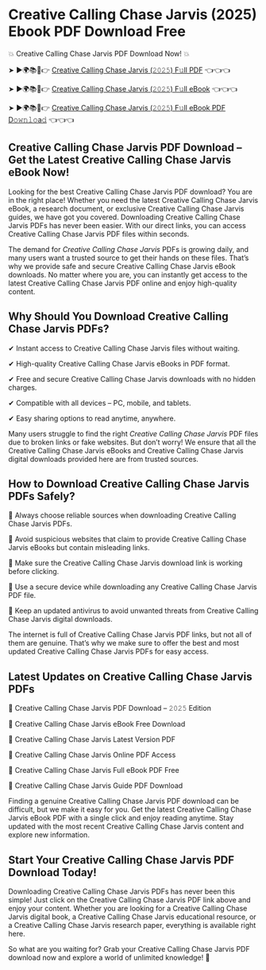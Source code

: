 # Creative Calling Chase Jarvis (2025) Ebook PDF Download Free

💥 Creative Calling Chase Jarvis PDF Download Now! 💥

➤ ►🌍📚📱👉 [Creative Calling Chase Jarvis (𝟸𝟶𝟸𝟻) F𝚞ll PDF](https://getpdf.xyz/creative-calling-chase-jarvis) 👈👈👈


➤ ►🌍📚📱👉 [Creative Calling Chase Jarvis (𝟸𝟶𝟸𝟻) F𝚞ll eBook](https://getpdf.xyz/creative-calling-chase-jarvis) 👈👈👈


➤ ►🌍📚📱👉 [Creative Calling Chase Jarvis (𝟸𝟶𝟸𝟻) F𝚞ll eBook PDF D𝚘𝚠𝚗𝚕𝚘a𝚍](https://getpdf.xyz/creative-calling-chase-jarvis) 👈👈👈


## Creative Calling Chase Jarvis PDF Download – Get the Latest Creative Calling Chase Jarvis eBook Now!

Looking for the best Creative Calling Chase Jarvis PDF download? You are in the right place! Whether you need the latest Creative Calling Chase Jarvis eBook, a research document, or exclusive Creative Calling Chase Jarvis guides, we have got you covered. Downloading Creative Calling Chase Jarvis PDFs has never been easier. With our direct links, you can access Creative Calling Chase Jarvis PDF files within seconds.

The demand for *Creative Calling Chase Jarvis* PDFs is growing daily, and many users want a trusted source to get their hands on these files. That’s why we provide safe and secure Creative Calling Chase Jarvis eBook downloads. No matter where you are, you can instantly get access to the latest Creative Calling Chase Jarvis PDF online and enjoy high-quality content.

## Why Should You Download Creative Calling Chase Jarvis PDFs?

✔ Instant access to Creative Calling Chase Jarvis files without waiting.

✔ High-quality Creative Calling Chase Jarvis eBooks in PDF format.

✔ Free and secure Creative Calling Chase Jarvis downloads with no hidden charges.

✔ Compatible with all devices – PC, mobile, and tablets.

✔ Easy sharing options to read anytime, anywhere.

Many users struggle to find the right *Creative Calling Chase Jarvis* PDF files due to broken links or fake websites. But don’t worry! We ensure that all the Creative Calling Chase Jarvis eBooks and Creative Calling Chase Jarvis digital downloads provided here are from trusted sources.

## How to Download Creative Calling Chase Jarvis PDFs Safely?

📌 Always choose reliable sources when downloading Creative Calling Chase Jarvis PDFs.

📌 Avoid suspicious websites that claim to provide Creative Calling Chase Jarvis eBooks but contain misleading links.

📌 Make sure the Creative Calling Chase Jarvis download link is working before clicking.

📌 Use a secure device while downloading any Creative Calling Chase Jarvis PDF file.

📌 Keep an updated antivirus to avoid unwanted threats from Creative Calling Chase Jarvis digital downloads.

The internet is full of Creative Calling Chase Jarvis PDF links, but not all of them are genuine. That’s why we make sure to offer the best and most updated Creative Calling Chase Jarvis PDFs for easy access.

## Latest Updates on Creative Calling Chase Jarvis PDFs

🔹 Creative Calling Chase Jarvis PDF Download – 𝟸𝟶𝟸𝟻 Edition

🔹 Creative Calling Chase Jarvis eBook Free Download

🔹 Creative Calling Chase Jarvis Latest Version PDF

🔹 Creative Calling Chase Jarvis Online PDF Access

🔹 Creative Calling Chase Jarvis Full eBook PDF Free

🔹 Creative Calling Chase Jarvis Guide PDF Download

Finding a genuine Creative Calling Chase Jarvis PDF download can be difficult, but we make it easy for you. Get the latest Creative Calling Chase Jarvis eBook PDF with a single click and enjoy reading anytime. Stay updated with the most recent Creative Calling Chase Jarvis content and explore new information.

## Start Your Creative Calling Chase Jarvis PDF Download Today!

Downloading Creative Calling Chase Jarvis PDFs has never been this simple! Just click on the Creative Calling Chase Jarvis PDF link above and enjoy your content. Whether you are looking for a Creative Calling Chase Jarvis digital book, a Creative Calling Chase Jarvis educational resource, or a Creative Calling Chase Jarvis research paper, everything is available right here.

So what are you waiting for? Grab your Creative Calling Chase Jarvis PDF download now and explore a world of unlimited knowledge! 🚀